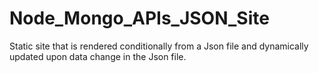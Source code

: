 # Node_Mongo_APIs_JSON_Site
Static site that is rendered conditionally from a Json file and dynamically updated upon data change in the Json file. 
